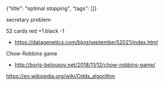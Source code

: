 {"title": "optimal stopping", "tags": []}

secretary problem

52 cards red +1 black -1
* https://datagenetics.com/blog/september52021/index.html

Chow-Robbins game
* http://boris-belousov.net/2018/11/12/chow-robbins-game/

https://en.wikipedia.org/wiki/Odds_algorithm

